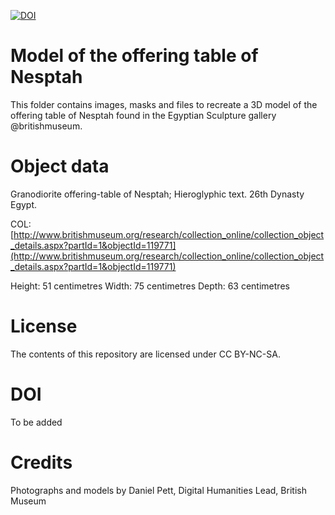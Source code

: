 [![DOI](https://zenodo.org/badge/74709030.svg)](https://zenodo.org/badge/latestdoi/74709030)

# Model of the offering table of Nesptah

This folder contains images, masks and files to recreate a 3D model of the offering table of Nesptah found in the Egyptian Sculpture gallery @britishmuseum.

# Object data

Granodiorite offering-table of Nesptah; Hieroglyphic text. 26th Dynasty Egypt.

COL: [http://www.britishmuseum.org/research/collection_online/collection_object_details.aspx?partId=1&objectId=119771](http://www.britishmuseum.org/research/collection_online/collection_object_details.aspx?partId=1&objectId=119771)

Height: 51 centimetres Width: 75 centimetres Depth: 63 centimetres

# License
The contents of this repository are licensed under CC BY-NC-SA. 

# DOI
To be added

# Credits

Photographs and models by Daniel Pett, Digital Humanities Lead, British Museum
